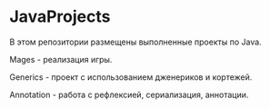 # JavaProjects
В этом репозитории размещены выполненные проекты по Java.

Mages - реализация игры.

Generics - проект с использованием дженериков и кортежей.

Annotation - работа с рефлексией, сериализация, аннотации.


